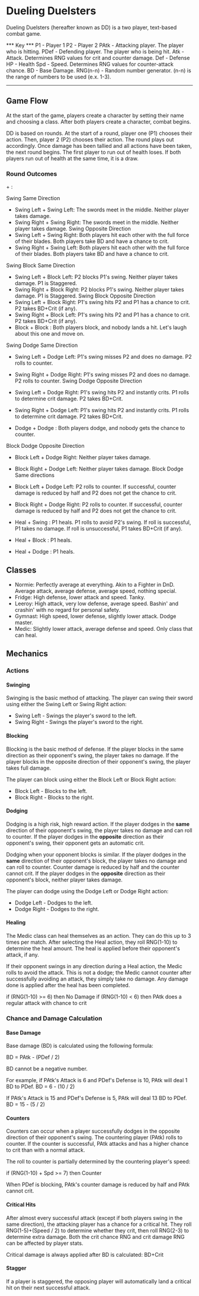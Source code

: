 # Dueling Duelsters

Dueling Duelsters (hereafter known as DD) is a two player, text-based combat game. 

*** Key ***
P1 - Player 1
P2 - Player 2
PAtk - Attacking player. The player who is hitting.
PDef - Defending player. The player who is being hit.
Atk - Attack. Determines RNG values for crit and counter damage.
Def - Defense
HP - Health
Spd - Speed. Determines RNG values for counter-attack chance.
BD - Base Damage.
RNG(n-n) - Random number generator. (n-n) is the range of numbers to be used (e.x. 1-3).
***********

## Game Flow

At the start of the game, players create a character by setting their name and choosing a class. After both players create a character, combat begins.

DD is based on rounds. At the start of a round, player one (P1) chooses their action. Then, player 2 (P2) chooses their action. The round plays out accordingly. Once damage has been tallied and all actions have been taken, the next round begins. The first player to run out of health loses. If both players run out of health at the same time, it is a draw.

### Round Outcomes

<P1 Action> + <P2 Action>: <Result>

Swing Same Direction
- Swing Left + Swing Left: The swords meet in the middle. Neither player takes damage.
- Swing Right + Swing Right: The swords meet in the middle. Neither player takes damage.
Swing Opposite Direction
- Swing Left + Swing Right: Both players hit each other with the full force of their blades. Both players take BD and have a chance to crit.
- Swing Right + Swing Left: Both players hit each other with the full force of their blades. Both players take BD and have a chance to crit.

Swing Block Same Direction
- Swing Left + Block Left: P2 blocks P1's swing. Neither player takes damage. P1 is Staggered.
- Swing Right + Block Right: P2 blocks P1's swing. Neither player takes damage. P1 is Staggered.
Swing Block Opposite Direction
- Swing Left + Block Right: P1's swing hits P2 and P1 has a chance to crit. P2 takes BD+Crit (if any).
- Swing Right + Block Left: P1's swing hits P2 and P1 has a chance to crit. P2 takes BD+Crit (if any).
- Block <Direction> + Block <Direction>: Both players block, and nobody lands a hit. Let's laugh about this one and move on.

Swing Dodge Same Direction
- Swing Left + Dodge Left: P1's swing misses P2 and does no damage. P2 rolls to counter.
- Swing Right + Dodge Right: P1's swing misses P2 and does no damage. P2 rolls to counter.
Swing Dodge Opposite Direction
- Swing Left + Dodge Right: P1's swing hits P2 and instantly crits. P1 rolls to determine crit damage. P2 takes BD+Crit.
- Swing Right + Dodge Left: P1's swing hits P2 and instantly crits. P1 rolls to determine crit damage. P2 takes BD+Crit.

- Dodge <Direction> + Dodge <Direction>: Both players dodge, and nobody gets the chance to counter.

Block Dodge Opposite Direction
- Block Left + Dodge Right: Neither player takes damage.
- Block Right + Dodge Left: Neither player takes damage.
Block Dodge Same directions
- Block Left + Dodge Left: P2 rolls to counter. If successful, counter damage is reduced by half and P2 does not get the chance to crit.
- Block Right + Dodge Right: P2 rolls to counter. If successful, counter damage is reduced by half and P2 does not get the chance to crit.

- Heal + Swing <Direction>: P1 heals. P1 rolls to avoid P2's swing. If roll is successful, P1 takes no damage. If roll is unsuccessful, P1 takes BD+Crit (if any).
- Heal + Block <Direction>: P1 heals.
- Heal + Dodge <Direction>: P1 heals.

## Classes

- Normie: Perfectly average at everything. Akin to a Fighter in DnD. Average attack, average defense, average speed, nothing special.
- Fridge: High defense, lower attack and speed. Tanky.
- Leeroy: High attack, very low defense, average speed. Bashin' and crashin' with no regard for personal safety.
- Gymnast: High speed, lower defense, slightly lower attack. Dodge master.
- Medic: Slightly lower attack, average defense and speed. Only class that can heal.

## Mechanics

### Actions

#### Swinging

Swinging is the basic method of attacking. The player can swing their sword using either the Swing Left or Swing Right action:

* Swing Left - Swings the player's sword to the left. 
* Swing Right - Swings the player's sword to the right.

#### Blocking

Blocking is the basic method of defense. If the player blocks in the same direction as their opponent's swing, the player takes no damage. If the player blocks in the opposite direction of their opponent's swing, the player takes full damage. 

The player can block using either the Block Left or Block Right action:

* Block Left - Blocks to the left.
* Block Right - Blocks to the right.

#### Dodging

Dodging is a high risk, high reward action. If the player dodges in the **same** direction of their opponent's swing, the player takes no damage and can roll to counter. If the player dodges in the **opposite** direction as their opponent's swing, their opponent gets an automatic crit.

Dodging when your opponent blocks is similar. If the player dodges in the **same** direction of their opponent's block, the player takes no damage and can roll to counter. Counter damage is reduced by half and the counter cannot crit. If the player dodges in the **opposite** direction as their opponent's block, neither player takes damage.

The player can dodge using the Dodge Left or Dodge Right action:

* Dodge Left - Dodges to the left.
* Dodge Right - Dodges to the right.

#### Healing

The Medic class can heal themselves as an action. They can do this up to 3 times per match. After selecting the Heal action, they roll RNG(1-10) to determine the heal amount. The heal is applied before their opponent's attack, if any.

If their opponent swings in any direction during a Heal action, the Medic rolls to avoid the attack. This is not a dodge; the Medic cannot counter after successfully avoiding an attack, they simply take no damage. Any damage done is applied after the heal has been completed.

if (RNG(1-10) >= 6) then No Damage
if (RNG(1-10) < 6) then PAtk does a regular attack with chance to crit


### Chance and Damage Calculation

#### Base Damage

Base damage (BD) is calculated using the following formula:

BD = PAtk - (PDef / 2)

BD cannot be a negative number.

For example, if PAtk's Attack is 6 and PDef's Defense is 10, PAtk will deal 1 BD to PDef.
BD = 6 - (10 / 2)

If PAtk's Attack is 15 and PDef's Defense is 5, PAtk will deal 13 BD to PDef.
BD = 15 - (5 / 2)

#### Counters

Counters can occur when a player successfully dodges in the opposite direction of their opponent's swing. The countering player (PAtk) rolls to counter. If the counter is successful, PAtk attacks and has a higher chance to crit than with a normal attack. 

The roll to counter is partially determined by the countering player's speed:

if (RNG(1-10) + Spd >= 7) then Counter

When PDef is blocking, PAtk's counter damage is reduced by half and PAtk cannot crit.

#### Critical Hits

After almost every successful attack (except if both players swing in the same direction), the attacking player has a chance for a critical hit. They roll RNG(1-5)+(Speed / 2) to determine whether they crit, then roll RNG(2-3) to determine extra damage. Both the crit chance RNG and crit damage RNG can be affected by player stats. 

Critical damage is always applied after BD is calculated: BD+Crit

#### Stagger

If a player is staggered, the opposing player will automatically land a critical hit on their next successful attack.